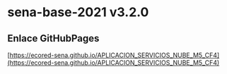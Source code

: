 # **sena-base-2021 v3.2.0**

## **Enlace GitHubPages**

[https://ecored-sena.github.io/APLICACION_SERVICIOS_NUBE_M5_CF4](https://ecored-sena.github.io/APLICACION_SERVICIOS_NUBE_M5_CF4)

